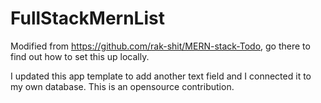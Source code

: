 # FullStackMernList
Modified from https://github.com/rak-shit/MERN-stack-Todo, go there to find out how to set this up locally.

I updated this app template to add another text field and I connected it to my own database. This is an opensource contribution.
